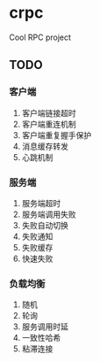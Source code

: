 # crpc
Cool RPC project

## TODO

### 客户端
1. 客户端链接超时
2. 客户端重连机制
3. 客户端重复握手保护
4. 消息缓存转发
5. 心跳机制

### 服务端
1. 服务端超时
2. 服务端调用失败
3. 失败自动切换
4. 失败通知
5. 失败缓存
6. 快速失败

### 负载均衡
1. 随机
2. 轮询
3. 服务调用时延
4. 一致性哈希
5. 粘滞连接 
